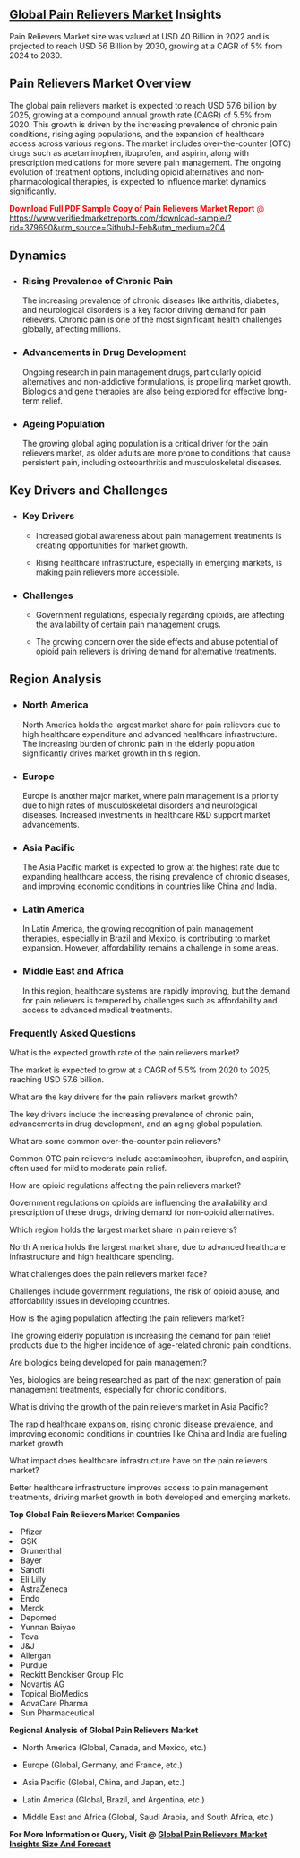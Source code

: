 <h2><a href="https://www.verifiedmarketreports.com/download-sample/?rid=379690&amp;utm_source=GithubJ&amp;utm_medium=204" target="_blank">Global Pain Relievers Market</a> Insights</h2><p>Pain Relievers Market size was valued at USD 40 Billion in 2022 and is projected to reach USD 56 Billion by 2030, growing at a CAGR of 5% from 2024 to 2030.</p><p> <h2>Pain Relievers Market Overview</h2> <p>The global pain relievers market is expected to reach USD 57.6 billion by 2025, growing at a compound annual growth rate (CAGR) of 5.5% from 2020. This growth is driven by the increasing prevalence of chronic pain conditions, rising aging populations, and the expansion of healthcare access across various regions. The market includes over-the-counter (OTC) drugs such as acetaminophen, ibuprofen, and aspirin, along with prescription medications for more severe pain management. The ongoing evolution of treatment options, including opioid alternatives and non-pharmacological therapies, is expected to influence market dynamics significantly.</p> <p><p><span class=""><span style="color: #ff0000;"><strong>Download Full PDF Sample Copy of Pain Relievers Market Report</strong> @ </span><a href="https://www.verifiedmarketreports.com/download-sample/?rid=379690&amp;utm_source=GithubJ-Feb&amp;utm_medium=204" target="_blank">https://www.verifiedmarketreports.com/download-sample/?rid=379690&amp;utm_source=GithubJ-Feb&amp;utm_medium=204</a></span></p></p> <h2>Dynamics</h2> <ul> <li><h3>Rising Prevalence of Chronic Pain</h3><p>The increasing prevalence of chronic diseases like arthritis, diabetes, and neurological disorders is a key factor driving demand for pain relievers. Chronic pain is one of the most significant health challenges globally, affecting millions.</p></li> <li><h3>Advancements in Drug Development</h3><p>Ongoing research in pain management drugs, particularly opioid alternatives and non-addictive formulations, is propelling market growth. Biologics and gene therapies are also being explored for effective long-term relief.</p></li> <li><h3>Ageing Population</h3><p>The growing global aging population is a critical driver for the pain relievers market, as older adults are more prone to conditions that cause persistent pain, including osteoarthritis and musculoskeletal diseases.</p></li> </ul> <h2>Key Drivers and Challenges</h2> <ul> <li><h3>Key Drivers</h3> <ul> <li><p>Increased global awareness about pain management treatments is creating opportunities for market growth.</p></li> <li><p>Rising healthcare infrastructure, especially in emerging markets, is making pain relievers more accessible.</p></li> </ul> </li> <li><h3>Challenges</h3> <ul> <li><p>Government regulations, especially regarding opioids, are affecting the availability of certain pain management drugs.</p></li> <li><p>The growing concern over the side effects and abuse potential of opioid pain relievers is driving demand for alternative treatments.</p></li> </ul> </li> </ul> <h2>Region Analysis</h2> <ul> <li><h3>North America</h3><p>North America holds the largest market share for pain relievers due to high healthcare expenditure and advanced healthcare infrastructure. The increasing burden of chronic pain in the elderly population significantly drives market growth in this region.</p></li> <li><h3>Europe</h3><p>Europe is another major market, where pain management is a priority due to high rates of musculoskeletal disorders and neurological diseases. Increased investments in healthcare R&D support market advancements.</p></li> <li><h3>Asia Pacific</h3><p>The Asia Pacific market is expected to grow at the highest rate due to expanding healthcare access, the rising prevalence of chronic diseases, and improving economic conditions in countries like China and India.</p></li> <li><h3>Latin America</h3><p>In Latin America, the growing recognition of pain management therapies, especially in Brazil and Mexico, is contributing to market expansion. However, affordability remains a challenge in some areas.</p></li> <li><h3>Middle East and Africa</h3><p>In this region, healthcare systems are rapidly improving, but the demand for pain relievers is tempered by challenges such as affordability and access to advanced medical treatments.</p></li> </ul> <h3>Frequently Asked Questions</h3> <p>What is the expected growth rate of the pain relievers market?</p> <p>The market is expected to grow at a CAGR of 5.5% from 2020 to 2025, reaching USD 57.6 billion.</p> <p>What are the key drivers for the pain relievers market growth?</p> <p>The key drivers include the increasing prevalence of chronic pain, advancements in drug development, and an aging global population.</p> <p>What are some common over-the-counter pain relievers?</p> <p>Common OTC pain relievers include acetaminophen, ibuprofen, and aspirin, often used for mild to moderate pain relief.</p> <p>How are opioid regulations affecting the pain relievers market?</p> <p>Government regulations on opioids are influencing the availability and prescription of these drugs, driving demand for non-opioid alternatives.</p> <p>Which region holds the largest market share in pain relievers?</p> <p>North America holds the largest market share, due to advanced healthcare infrastructure and high healthcare spending.</p> <p>What challenges does the pain relievers market face?</p> <p>Challenges include government regulations, the risk of opioid abuse, and affordability issues in developing countries.</p> <p>How is the aging population affecting the pain relievers market?</p> <p>The growing elderly population is increasing the demand for pain relief products due to the higher incidence of age-related chronic pain conditions.</p> <p>Are biologics being developed for pain management?</p> <p>Yes, biologics are being researched as part of the next generation of pain management treatments, especially for chronic conditions.</p> <p>What is driving the growth of the pain relievers market in Asia Pacific?</p> <p>The rapid healthcare expansion, rising chronic disease prevalence, and improving economic conditions in countries like China and India are fueling market growth.</p> <p>What impact does healthcare infrastructure have on the pain relievers market?</p> <p>Better healthcare infrastructure improves access to pain management treatments, driving market growth in both developed and emerging markets.</p> </p><p><strong>Top Global Pain Relievers Market Companies</strong></p><div data-test-id=""><p><li>Pfizer</li><li> GSK</li><li> Grunenthal</li><li> Bayer</li><li> Sanofi</li><li> Eli Lilly</li><li> AstraZeneca</li><li> Endo</li><li> Merck</li><li> Depomed</li><li> Yunnan Baiyao</li><li> Teva</li><li> J&J</li><li> Allergan</li><li> Purdue</li><li> Reckitt Benckiser Group Plc</li><li> Novartis AG</li><li> Topical BioMedics</li><li> AdvaCare Pharma</li><li> Sun Pharmaceutical</li></p><div><strong>Regional Analysis of&nbsp;Global Pain Relievers Market</strong></div><ul><li dir="ltr"><p dir="ltr">North America&nbsp;(Global, Canada, and Mexico, etc.)</p></li><li dir="ltr"><p dir="ltr">Europe (Global, Germany, and France, etc.)</p></li><li dir="ltr"><p dir="ltr">Asia Pacific&nbsp;(Global, China, and Japan, etc.)</p></li><li dir="ltr"><p dir="ltr">Latin America&nbsp;(Global, Brazil, and Argentina, etc.)</p></li><li dir="ltr">Middle East and Africa&nbsp;(Global, Saudi Arabia, and South Africa, etc.)</li></ul><p><strong>For More Information or Query, Visit @&nbsp;</strong><strong><a href="https://www.verifiedmarketreports.com/product/pain-relievers-market/?utm_source=GithubJ&amp;utm_medium=204" target="_blank">Global Pain Relievers Market Insights Size And Forecast</a></strong></p></div>
